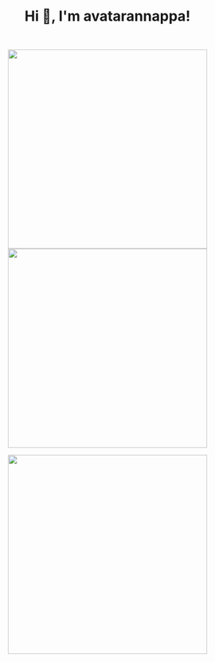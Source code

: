 <h1 align="center">Hi 👋, I'm avatarannappa!</h1>
<br>

<p align = "center">
  <img src = "https://github-readme-stats.vercel.app/api?username=avatarannappa&show_icons=true&theme=bear" width = 400>
  <img src = "https://github-readme-streak-stats.herokuapp.com?user=avatarannappa&theme=dark&hide_border=true" width = 400>
</p>
<p align = "center">
  <img src = "https://github-readme-stats.vercel.app/api/top-langs/?username=avatarannappa&theme=bear" width = 400>
</p>

